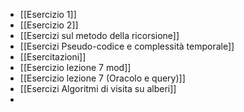 - [[Esercizio 1]]
- [[Esercizio 2]]
- [[Esercizi sul metodo della ricorsione]]
- [[Esercizi Pseudo-codice e complessità temporale]]
- [[Esercitazioni]]
- [[Esercizio lezione 7 mod]]
- [[Esercizio lezione 7 (Oracolo e query)]]
- [[Esercizi Algoritmi di visita su alberi]]
- 